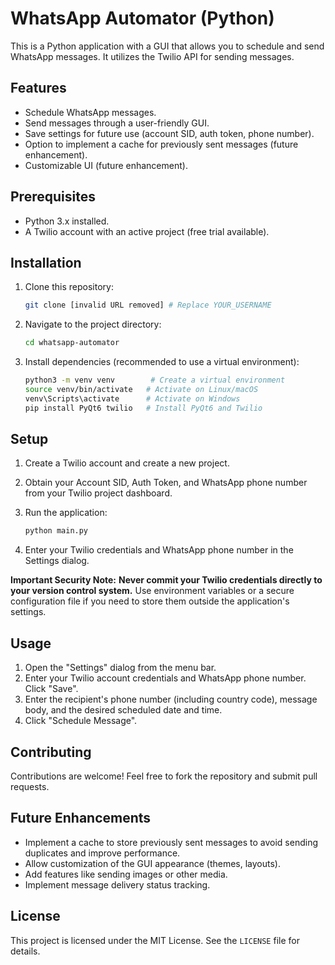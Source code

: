 # WhatsApp Automator (Python)

This is a Python application with a GUI that allows you to schedule and send WhatsApp messages. It utilizes the Twilio API for sending messages.

## Features

*   Schedule WhatsApp messages.
*   Send messages through a user-friendly GUI.
*   Save settings for future use (account SID, auth token, phone number).
*   Option to implement a cache for previously sent messages (future enhancement).
*   Customizable UI (future enhancement).

## Prerequisites

*   Python 3.x installed.
*   A Twilio account with an active project (free trial available).

## Installation

1.  Clone this repository:

    ```bash
    git clone [invalid URL removed] # Replace YOUR_USERNAME
    ```

2.  Navigate to the project directory:

    ```bash
    cd whatsapp-automator
    ```

3.  Install dependencies (recommended to use a virtual environment):

    ```bash
    python3 -m venv venv        # Create a virtual environment
    source venv/bin/activate   # Activate on Linux/macOS
    venv\Scripts\activate      # Activate on Windows
    pip install PyQt6 twilio   # Install PyQt6 and Twilio
    ```

## Setup

1.  Create a Twilio account and create a new project.
2.  Obtain your Account SID, Auth Token, and WhatsApp phone number from your Twilio project dashboard.
3.  Run the application:

    ```bash
    python main.py
    ```

4.  Enter your Twilio credentials and WhatsApp phone number in the Settings dialog.

**Important Security Note:** **Never commit your Twilio credentials directly to your version control system.** Use environment variables or a secure configuration file if you need to store them outside the application's settings.

## Usage

1.  Open the "Settings" dialog from the menu bar.
2.  Enter your Twilio account credentials and WhatsApp phone number. Click "Save".
3.  Enter the recipient's phone number (including country code), message body, and the desired scheduled date and time.
4.  Click "Schedule Message".

## Contributing

Contributions are welcome! Feel free to fork the repository and submit pull requests.

## Future Enhancements

*   Implement a cache to store previously sent messages to avoid sending duplicates and improve performance.
*   Allow customization of the GUI appearance (themes, layouts).
*   Add features like sending images or other media.
*   Implement message delivery status tracking.

## License

This project is licensed under the MIT License. See the `LICENSE` file for details.
